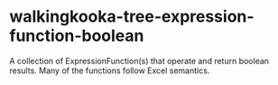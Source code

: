 # walkingkooka-tree-expression-function-boolean
A collection of ExpressionFunction(s) that operate and return boolean results. Many of the functions follow Excel semantics.
